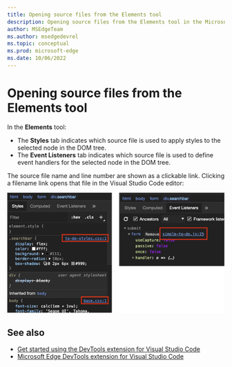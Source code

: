 ```yaml
---
title: Opening source files from the Elements tool
description: Opening source files from the Elements tool in the Microsoft Edge Developer Tools extension for Visual Studio Code.
author: MSEdgeTeam
ms.author: msedgedevrel
ms.topic: conceptual
ms.prod: microsoft-edge
ms.date: 10/06/2022
---
```

# Opening source files from the Elements tool

In the **Elements** tool:
*  The **Styles** tab indicates which source file is used to apply styles to the selected node in the DOM tree.
*  The **Event Listeners** tab indicates which source file is used to define event handlers for the selected node in the DOM tree.

The source file name and line number are shown as a clickable link.  Clicking a filename link opens that file in the Visual Studio Code editor:

![Opening source files from Elements tool](./opening-source-files-from-elements-tool-images/elements-files.png)


<!-- ====================================================================== -->
## See also

* [Get started using the DevTools extension for Visual Studio Code](./get-started.md)
* [Microsoft Edge DevTools extension for Visual Studio Code](../microsoft-edge-devtools-extension.md)

